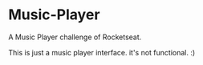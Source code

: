 # Music-Player
A Music Player challenge of Rocketseat.

This is just a music player interface. it's not functional.
:)
